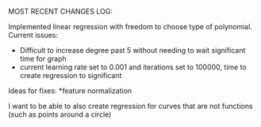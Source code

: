 
MOST RECENT CHANGES LOG:

Implemented linear regression with freedom to choose type of polynomial.
Current issues:
* Difficult to increase degree past 5 without needing to wait significant time for graph
* current learning rate set to 0.001 and iterations set to 100000, time to create regression to significant

Ideas for fixes:
*feature normalization

I want to be able to also create regression for curves that are not functions (such as points around a circle)
